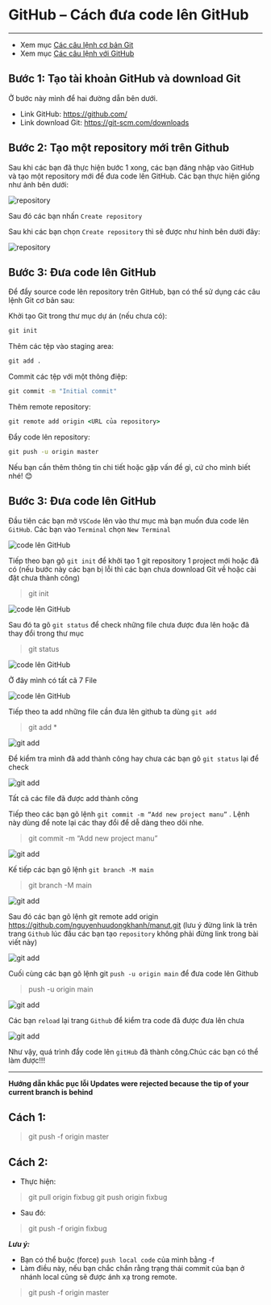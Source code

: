 # GitHub – Cách đưa code lên GitHub

---
- Xem mục [Các câu lệnh cơ bản Git](./git-commands.md)
- Xem mục [Các câu lệnh với GitHub](./git-commands2.md)

## Bước 1: Tạo tài khoản GitHub và download Git

Ở bước này mình để hai đường dẫn bên dưới.

- Link GitHub: https://github.com/
- Link download Git: https://git-scm.com/downloads

## Bước 2: Tạo một repository mới trên Github

Sau khi các bạn đã thực hiện bước 1 xong, các bạn đăng nhập vào GitHub và tạo một repository mới để đưa code lên GitHub. Các bạn thực hiện giống như ảnh bên dưới:

![repository](./images/001.png 'repository')

Sau đó các bạn nhấn `Create repository`

Sau khi các bạn chọn `Create repository` thì sẽ được như hình bên dưới đây:

![repository](./images/002.png 'repository')

## Bước 3: Đưa code lên GitHub

Để đẩy source code lên repository trên GitHub, bạn có thể sử dụng các câu lệnh Git cơ bản sau:

Khởi tạo Git trong thư mục dự án (nếu chưa có):
```cmd
git init
```
Thêm các tệp vào staging area:

```cmd
git add .
```
Commit các tệp với một thông điệp:

```cmd
git commit -m "Initial commit"
```
Thêm remote repository:
```cmd
git remote add origin <URL của repository>
```
Đẩy code lên repository:
```cmd
git push -u origin master
```
Nếu bạn cần thêm thông tin chi tiết hoặc gặp vấn đề gì, cứ cho mình biết nhé! 😊

## Bước 3: Đưa code lên GitHub

Đầu tiên các bạn mở `VSCode` lên vào thư mục mà bạn muốn đưa code lên `GitHub`. Các bạn vào `Terminal` chọn `New Terminal`

![code lên GitHub](./images/003.png 'code lên GitHub')

Tiếp theo bạn gõ `git init` để khởi tạo 1 git repository 1 project mới hoặc đã có (nếu bước này các bạn bị lỗi thì các bạn chưa download Git về hoặc cài đặt chưa thành công)
> git init

![code lên GitHub](./images/004.png 'code lên GitHub')

Sau đó ta gõ `git status` để check những file chưa được đưa lên hoặc đã thay đổi trong thư mục
> git status

![code lên GitHub](./images/005.png 'code lên GitHub')

Ở đây mình có tất cã 7 File

![code lên GitHub](./images/006.png 'code lên GitHub')

Tiếp theo ta add những file cần đưa lên github ta dùng `git add`
> git add *

![git add](./images/007.png 'git add')

Để kiểm tra mình đã add thành công hay chưa các bạn gõ `git status` lại để check

![git add](./images/008.png 'git add')

Tất cã các file đã được add thành công

Tiếp theo các bạn gõ lệnh `git commit -m “Add new project manu”` . Lệnh này dùng để note lại các thay đổi để dễ dàng theo dõi nhe.
> git commit -m “Add new project manu”

![git add](./images/009.png 'git add')

Kế tiếp các bạn gõ lệnh `git branch -M main`

> git branch -M main

![git add](./images/010.png 'git add')

Sau đó các bạn gõ lệnh git remote add origin https://github.com/nguyenhuudongkhanh/manut.git (lưu ý đừng link là trên trang `Github` lúc đầu các bạn tạo `repository` không phải đừng link trong bài viết này)

![git add](./images/011.png 'git add')

Cuối cùng các bạn gõ lệnh git `push -u origin main` để đưa code lên Github

> push -u origin main

![git add](./images/012.png 'git add')

Các bạn `reload` lại trang `Github` để kiểm tra code đã được đưa lên chưa

![git add](./images/013.png 'git add')

Như vậy, quá trình đẩy code lên `gitHub` đã thành công.Chúc các bạn có thể làm được!!!

----------------------------------------------------------------


**Hướng dẫn khắc pục lỗi Updates were rejected because the tip of your current branch is behind**

## Cách 1: 
> git push -f origin master
## Cách 2:
- Thực hiện:
> git pull origin fixbug
> git push origin fixbug
- Sau đó:
> git push -f origin fixbug


**_Lưu ý:_**
- Bạn có thể buộc (force) `push local code` của mình bằng -f
- Làm điều này, nếu bạn chắc chắn rằng trạng thái commit của bạn ở nhánh local cũng sẽ được ánh xạ trong remote.
> git push -f origin master


